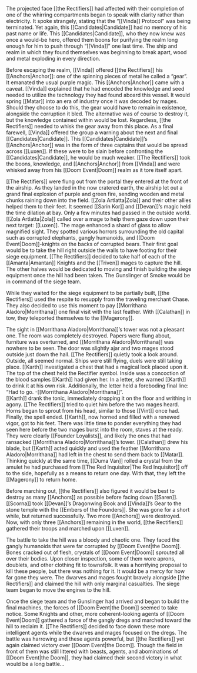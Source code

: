 The projected face [[the Rectifiers]] had affected with their completion of one of the whirring compartments began to speak with clarity rather than electricity. It spoke strangely, stating that the “[[Vinda]] Protocol” was being terminated. Yet again, this [[Candidates|Candidate]] had no memory of his past name or life. This [[Candidates|Candidate]], who they now knew was once a would-be hero, offered them boons for purifying the realm long enough for him to push through “[[Vinda]]” one last time. The ship and realm in which they found themselves was beginning to break apart, wood and metal exploding in every direction. 

Before escaping the realm, [[Vinda]] offered [[the Rectifiers]] his [[Anchors|Anchor]]: one of the spinning pieces of metal he called a “gear”. It emanated the usual purple magic. This [[Anchors|Anchor]] came with a caveat. [[Vinda]] explained that he had encoded the knowledge and seed needed to utilize the technology they had found aboard this vessel. It would spring [[Matar]] into an era of industry once it was decoded by mages. Should they choose to do this, the gear would have to remain in existence, alongside the corruption it bled. The alternative was of course to destroy it, but the knowledge contained within would be lost. Regardless, [[the Rectifiers]] needed to whisk the gear away from this place. As a final farewell, [[Vinda]] offered the group a warning about the next and final [[Candidates|Candidate]]. This [[Candidates|Candidate]]’s [[Anchors|Anchor]] was in the form of three captains that would be spread across [[Luxen]]. If these were to be slain before confronting the [[Candidates|Candidate]], he would be much weaker. [[The Rectifiers]] took the boons, knowledge, and [[Anchors|Anchor]] from [[Vinda]] and were whisked away from his [[Doom Event|Doom]] realm as it tore itself apart. 

[[The Rectifiers]] were flung out from the portal they entered at the front of the airship. As they landed in the now cratered earth, the airship let out a grand final explosion of purple and green fire, sending wooden and metal chunks raining down into the field. [[Zola Artlatta|Zola]] and their other allies helped them to their feet. It seemed [[Sarin Kor]] and [[Devan]]’s magic held the time dilation at bay. Only a few minutes had passed in the outside world. [[Zola Artlatta|Zola]] called over a mage to help them gaze down upon their next target: [[Luxen]]. The mage enhanced a shard of glass to allow magnified sight. They spotted various horrors surrounding the old capital such as corrupted elephants, gangly humanoids, and [[Doom Event|Doom]]-knights on the backs of corrupted bears. Their first goal would be to take the hill right outside the walls to have footing for their siege equipment. [[The Rectifiers]] decided to take half of each of the [[Amanta|Amantan]] Knights and the [[Triven]] mages to capture the hill. The other halves would be dedicated to moving and finish building the siege equipment once the hill had been taken. The Gunslinger of Smoke would be in command of the siege team. 

While they waited for the siege equipment to be partially built, [[the Rectifiers]] used the respite to resupply from the traveling merchant Chase. They also decided to use this moment to pay [[Morrithana Aladoro|Morrithana]] one final visit with the last feather. With [[Calathan]] in tow, they teleported themselves to the [[Magerony]].

The sight in [[Morrithana Aladoro|Morrithana]]’s tower was not a pleasant one. The room was completely destroyed. Papers were flung about, furniture was overturned, and [[Morrithana Aladoro|Morrithana]] was nowhere to be seen. The door was slightly ajar and two mages stood outside just down the hall. [[The Rectifiers]] quietly took a look around. Outside, all seemed normal. Ships were still flying, duels were still taking place. [[Karth]] investigated a chest that had a magical lock placed upon it. The top of the chest held the Rectifier symbol. Inside was a concoction of the blood samples [[Karth]] had given her. In a letter, she warned [[Karth]] to drink it at his own risk. Additionally, the letter held a foreboding final line: “Had to go. -[[Morrithana Aladoro|Morrithana]]”.   
[[Karth]] drank the tonic, immediately dropping it on the floor and writhing in agony. [[The Rectifiers]] tried to quiet him before the two mages heard. Horns began to sprout from his head, similar to those [[Vint]] once had. Finally, the spell ended. [[Karth]], now horned and filled with a renewed vigor, got to his feet. There was little time to ponder everything they had seen here before the two mages burst into the room, staves at the ready. They were clearly [[Founder Loyalists]], and likely the ones that had ransacked [[Morrithana Aladoro|Morrithana]]’s tower. [[Calathan]] drew his blade, but [[Karth]] acted quickly and used the feather [[Morrithana Aladoro|Morrithana]] had left in the chest to send them back to [[Matar]]. Thinking quickly at the same time, [[Duma Van]] rolled a crystal from the amulet he had purchased from [[The Red Inquisitor|The Red Inquisitor]] off to the side, hopefully as a means to return one day. With that, they left the [[Magerony]] to return home.

Before marching out, [[the Rectifiers]] also figured it would be best to destroy as many [[Anchors]] as possible before facing down [[Saren]]. [[Scorna]] took [[Devan]]’s Dragonwing Book and [[Vinda]]’s Gear to the stone temple with the [[Embers of the Founders]]. She was gone for a short while, but returned successfully. Two more [[Anchors]] were destroyed. Now, with only three [[Anchors]] remaining in the world, [[the Rectifiers]] gathered their troops and marched upon [[Luxen]].

The battle to take the hill was a bloody and chaotic one. They faced the gangly humanoids that were far corrupted by [[Doom Event|the Doom]]. Bones cracked out of flesh, crystals of [[Doom Event|Doom]] sprouted all over their bodies. Upon closer inspection, some of them wore aprons, doublets, and other clothing fit to townsfolk. It was a horrifying proposal to kill these people, but there was nothing for it. It would be a mercy for how far gone they were. The dwarves and mages fought bravely alongside [[the Rectifiers]] and claimed the hill with only marginal casualties. The siege team began to move the engines to the hill. 

Once the siege team and the Gunslinger had arrived and began to build the final machines, the forces of [[Doom Event|the Doom]] seemed to take notice. Some Knights and other, more coherent-looking agents of [[Doom Event|Doom]] gathered a force of the gangly dregs and marched toward the hill to reclaim it. [[The Rectifiers]] decided to face down these more intelligent agents while the dwarves and mages focused on the dregs. The battle was harrowing and these agents powerful, but [[the Rectifiers]] yet again claimed victory over [[Doom Event|the Doom]]. Though the field in front of them was still littered with beasts, agents, and abominations of [[Doom Event|the Doom]], they had claimed their second victory in what would be a long battle...